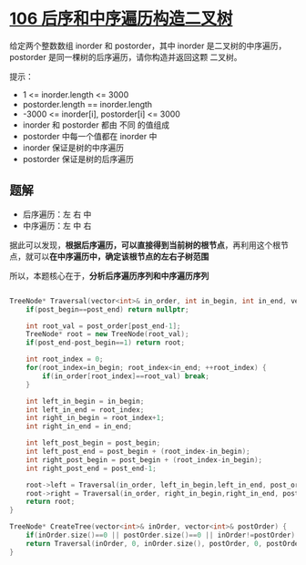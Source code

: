 
# [106 后序和中序遍历构造二叉树](https://leetcode.cn/problems/construct-binary-tree-from-inorder-and-postorder-traversal/)

给定两个整数数组 inorder 和 postorder，其中 inorder 是二叉树的中序遍历，postorder 是同一棵树的后序遍历，请你构造并返回这颗 二叉树。

提示：

- 1 <= inorder.length <= 3000
- postorder.length == inorder.length
- -3000 <= inorder[i], postorder[i] <= 3000
- inorder 和 postorder 都由 不同 的值组成
- postorder 中每一个值都在 inorder 中
- inorder 保证是树的中序遍历
- postorder 保证是树的后序遍历

## 题解

- 后序遍历：左 右 中
- 中序遍历：左 中 右

据此可以发现，**根据后序遍历，可以直接得到当前树的根节点**，再利用这个根节点，就可以**在中序遍历中，确定该根节点的左右子树范围**

所以，本题核心在于，**分析后序遍历序列和中序遍历序列**

```cpp

TreeNode* Traversal(vector<int>& in_order, int in_begin, int in_end, vector<int>& post_order, int post_begin, int post_end) {
    if(post_begin==post_end) return nullptr;

    int root_val = post_order[post_end-1];
    TreeNode* root = new TreeNode(root_val);
    if(post_end-post_begin==1) return root;

    int root_index = 0;
    for(root_index=in_begin; root_index<in_end; ++root_index) {
        if(in_order[root_index]==root_val) break;
    }

    int left_in_begin = in_begin;
    int left_in_end = root_index;
    int right_in_begin = root_index+1;
    int right_in_end = in_end;

    int left_post_begin = post_begin;
    int left_post_end = post_begin + (root_index-in_begin);
    int right_post_begin = post_begin + (root_index-in_begin);
    int right_post_end = post_end-1;

    root->left = Traversal(in_order, left_in_begin,left_in_end, post_order,left_post_begin,left_post_end);
    root->right = Traversal(in_order, right_in_begin,right_in_end, post_order,right_post_begin,right_post_end);
    return root;
}

TreeNode* CreateTree(vector<int>& inOrder, vector<int>& postOrder) {
    if(inOrder.size()==0 || postOrder.size()==0 || inOrder!=postOrder) return nullptr;
    return Traversal(inOrder, 0, inOrder.size(), postOrder, 0, postOrder.size());
}
```






